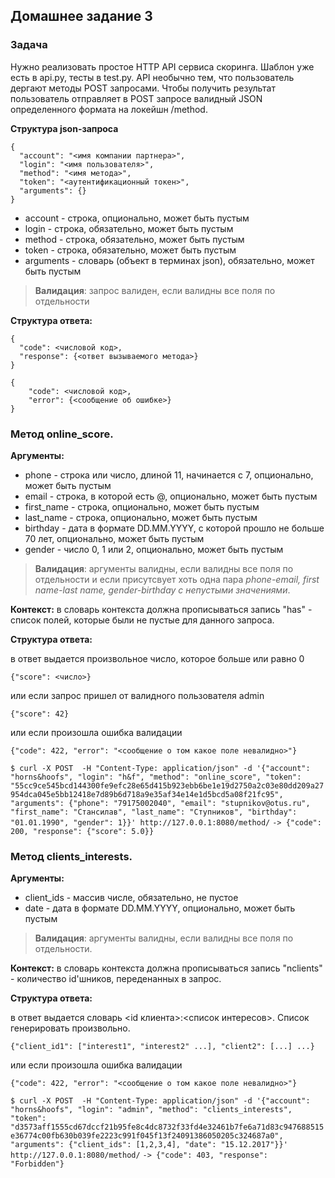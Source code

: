 ## Домашнее задание 3

### Задача

Нужно реализовать простое HTTP API сервиса скоринга. Шаблон уже есть в api.py, тесты в test.py.
API необычно тем, что пользователь дергают методы POST запросами. Чтобы получить результат
пользователь отправляет в POST запросе валидный JSON определенного формата на локейшн /method.

**Структура json-запроса**

```
{
  "account": "<имя компании партнера>",
  "login": "<имя пользователя>",
  "method": "<имя метода>",
  "token": "<аутентификационный токен>",
  "arguments": {}
}
```

* account - строка, опционально, может быть пустым
* login - строка, обязательно, может быть пустым
* method - строка, обязательно, может быть пустым
* token - строка, обязательно, может быть пустым
* arguments - словарь (объект в терминах json), обязательно, может быть пустым

> **Валидация**: запрос валиден, если валидны все поля по отдельности

**Структура ответа:**

```
{
  "code": <числовой код>,
  "response": {<ответ вызываемого метода>}
}
```
```
{
    "code": <числовой код>,
    "error": {<сообщение об ошибке>}
}
```

### Метод online_score.

**Аргументы:**

* phone - строка или число, длиной 11, начинается с 7, опционально, может быть пустым
* email - строка, в которой есть @, опционально, может быть пустым
* first_name - строка, опционально, может быть пустым
* last_name - строка, опционально, может быть пустым
* birthday - дата в формате DD.MM.YYYY, с которой прошло не больше 70 лет, опционально, может быть пустым
* gender - число 0, 1 или 2, опционально, может быть пустым

> **Валидация**: аргументы валидны, если валидны все поля по отдельности и если присутсвует хоть одна пара
> *phone-email, first name-last name, gender-birthday с непустыми значениями*.

**Контекст:** в словарь контекста должна прописываться запись  "has" - список полей,
которые были не пустые для данного запроса.

**Структура ответа:**

в ответ выдается произвольное число, которое больше или равно 0

```{"score": <число>}```

или если запрос пришел от валидного пользователя admin

```{"score": 42}```

или если произошла ошибка валидации

```{"code": 422, "error": "<сообщение о том какое поле невалидно>"}```

```$ curl -X POST  -H "Content-Type: application/json" -d '{"account": "horns&hoofs", "login": "h&f", "method": "online_score", "token": "55cc9ce545bcd144300fe9efc28e65d415b923ebb6be1e19d2750a2c03e80dd209a27954dca045e5bb12418e7d89b6d718a9e35af34e14e1d5bcd5a08f21fc95", "arguments": {"phone": "79175002040", "email": "stupnikov@otus.ru", "first_name": "Стансилав", "last_name": "Ступников", "birthday": "01.01.1990", "gender": 1}}' http://127.0.0.1:8080/method/```
```-> {"code": 200, "response": {"score": 5.0}}```

### Метод clients_interests.

**Аргументы:**

* client_ids - массив числе, обязательно, не пустое
* date - дата в формате DD.MM.YYYY, опционально, может быть пустым

> **Валидация**: аргументы валидны, если валидны все поля по отдельности.

**Контекст:** в словарь контекста должна прописываться запись  "nclients" - количество id'шников,
переденанных в запрос.

**Структура ответа:**

в ответ выдается словарь <id клиента>:<список интересов>. Список генерировать произвольно.

```{"client_id1": ["interest1", "interest2" ...], "client2": [...] ...}```

или если произошла ошибка валидации

```{"code": 422, "error": "<сообщение о том какое поле невалидно>"}```

```$ curl -X POST  -H "Content-Type: application/json" -d '{"account": "horns&hoofs", "login": "admin", "method": "clients_interests", "token": "d3573aff1555cd67dccf21b95fe8c4dc8732f33fd4e32461b7fe6a71d83c947688515e36774c00fb630b039fe2223c991f045f13f24091386050205c324687a0", "arguments": {"client_ids": [1,2,3,4], "date": "15.12.2017"}}' http://127.0.0.1:8080/method/```
```-> {"code": 403, "response": "Forbidden"}```
